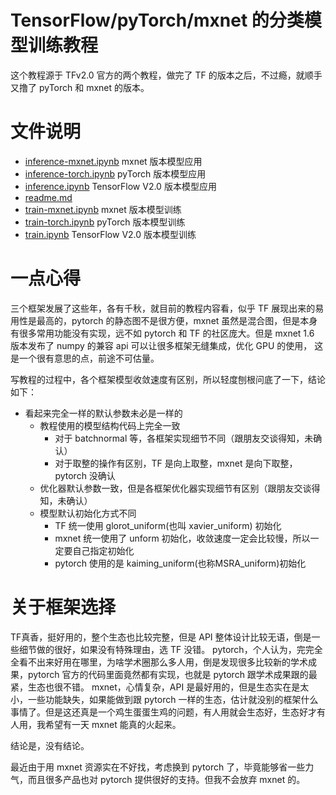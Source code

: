# TensorFlow/pyTorch/mxnet 的分类模型训练教程

这个教程源于 TFv2.0 官方的两个教程，做完了 TF 的版本之后，不过瘾，就顺手又撸了 pyTorch 和 mxnet 的版本。

# 文件说明

- [inference-mxnet.ipynb](inference-mxnet.ipynb) mxnet 版本模型应用
- [inference-torch.ipynb](inference-torch.ipynb) pyTorch 版本模型应用
- [inference.ipynb](inference.ipynb) TensorFlow V2.0 版本模型应用
- [readme.md](readme.md) 
- [train-mxnet.ipynb](train-mxnet.ipynb)  mxnet 版本模型训练
- [train-torch.ipynb](train-torch.ipynb)  pyTorch 版本模型训练
- [train.ipynb](train.ipynb)  TensorFlow V2.0 版本模型训练

# 一点心得

三个框架发展了这些年，各有千秋，就目前的教程内容看，似乎 TF 展现出来的易用性是最高的，pytorch 的静态图不是很方便，mxnet 虽然是混合图，但是本身有很多常用功能没有实现，远不如 pytorch 和 TF 的社区庞大。但是 mxnet 1.6 版本发布了 numpy 的兼容 api 可以让很多框架无缝集成，优化 GPU 的使用， 这是一个很有意思的点，前途不可估量。

写教程的过程中，各个框架模型收敛速度有区别，所以轻度刨根问底了一下，结论如下：
- 看起来完全一样的默认参数未必是一样的
  - 教程使用的模型结构代码上完全一致
    - 对于 batchnormal 等，各框架实现细节不同（跟朋友交谈得知，未确认）
    - 对于取整的操作有区别，TF 是向上取整，mxnet 是向下取整，pytorch 没确认
  - 优化器默认参数一致，但是各框架优化器实现细节有区别（跟朋友交谈得知，未确认）
  - 模型默认初始化方式不同
    - TF 统一使用 glorot_uniform(也叫 xavier_uniform) 初始化
    - mxnet 统一使用了 unform 初始化，收敛速度一定会比较慢，所以一定要自己指定初始化
    - pytorch 使用的是 kaiming_uniform(也称MSRA_uniform)初始化

# 关于框架选择

TF真香，挺好用的，整个生态也比较完整，但是 API 整体设计比较无语，倒是一些细节做的很好，如果没有特殊理由，选 TF 没错。
pytorch，个人认为，完完全全看不出来好用在哪里，为啥学术圈那么多人用，倒是发现很多比较新的学术成果，pytorch 官方的代码里面竟然都有实现，也就是 pytorch 跟学术成果跟的最紧，生态也很不错。
mxnet，心情复杂，API 是最好用的，但是生态实在是太小，一些功能缺失，如果能做到跟 pytorch 一样的生态，估计就没别的框架什么事情了。但是这还真是一个鸡生蛋蛋生鸡的问题，有人用就会生态好，生态好才有人用，我希望有一天 mxnet 能真的火起来。

结论是，没有结论。

最近由于用 mxnet 资源实在不好找，考虑换到 pytorch 了，毕竟能够省一些力气，而且很多产品也对 pytorch 提供很好的支持。但我不会放弃 mxnet 的。
